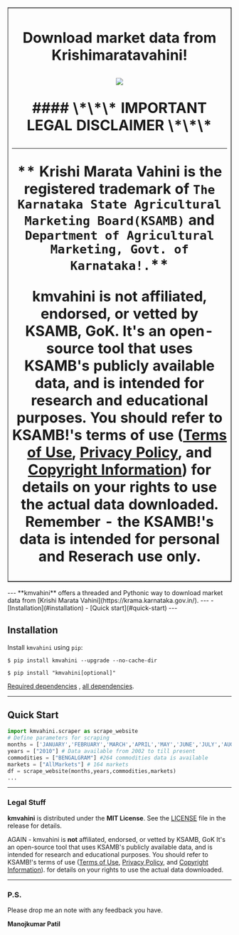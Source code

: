 <table border=1 cellpadding=10><tr><td>
<h1 align="center"><b>Download market data from Krishimaratavahini! </b>
<!--  -->
<br>

<p align="center">
  <a href="https://github.com/DenverCoder1/readme-typing-svg"><img src="https://readme-typing-svg.herokuapp.com?font=Time+New+Roman&color=cyan&size=25&center=true&vCenter=true&width=600&height=100&lines=Aspiring+Data+Scientist;Constant+Learner;"></a>
</p>
#### \*\*\* IMPORTANT LEGAL DISCLAIMER \*\*\*

---

** Krishi Marata Vahini is the registered trademark of `The Karnataka State Agricultural Marketing Board(KSAMB)` and `Department of Agricultural Marketing, Govt. of Karnataka!.`**

kmvahini is **not** affiliated, endorsed, or vetted by KSAMB, GoK. It's an open-source tool that uses KSAMB's publicly available data, and is intended for research and educational purposes.
**You should refer to KSAMB!'s terms of use**
([Terms of Use](https://krama.karnataka.gov.in/department.aspx?page=terms),
[Privacy Policy](https://krama.karnataka.gov.in/department.aspx?page=privacy), and
[Copyright Information](https://krama.karnataka.gov.in/department.aspx?page=copyright)) **for details on your rights to use the actual data downloaded. Remember - the KSAMB!'s data is intended for personal and Reserach use only.**
</td></tr></table>
---
**kmvahini** offers a threaded and Pythonic way to download market data from [Krishi Marata Vahini](https://krama.karnataka.gov.in/).
---
- [Installation](#installation)
- [Quick start](#quick-start)
---

## Installation

Install `kmvahini` using `pip`:

``` {.sourceCode .bash}
$ pip install kmvahini --upgrade --no-cache-dir
```
``` {.sourceCode .bash}
$ pip install "kmvahini[optional]"
```

[Required dependencies](./requirements.txt) , [all dependencies](./setup.py).

---

## Quick Start

```python
import kmvahini.scraper as scrape_website
# Define parameters for scraping
months = ['JANUARY','FEBRUARY','MARCH','APRIL','MAY','JUNE','JULY','AUGUST','SEPTEMBER','OCTOBER','NOVEMBER','DECEMBER']
years = ["2010"] # Data available from 2002 to till present
commodities = ["BENGALGRAM"] #264 commodities data is available
markets = ["AllMarkets"] # 164 markets
df = scrape_website(months,years,commodities,markets)
...
```

---

### Legal Stuff

**kmvahini** is distributed under the **MIT License**. See
the [LICENSE](./LICENSE) file in the release for details.


AGAIN - kmvahini is **not** affiliated, endorsed, or vetted by KSAMB, GoK
It's an open-source tool that uses KSAMB's publicly available data, and is
intended for research and educational purposes. You should refer to KSAMB!'s terms of use
([Terms of Use](https://krama.karnataka.gov.in/department.aspx?page=terms),
[Privacy Policy](https://krama.karnataka.gov.in/department.aspx?page=privacy), and
[Copyright Information](https://krama.karnataka.gov.in/department.aspx?page=copyright)). for
details on your rights to use the actual data downloaded.

---

### P.S.

Please drop me an note with any feedback you have.

**Manojkumar Patil**
